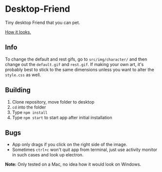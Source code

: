 # Desktop-Friend
Tiny desktop Friend that you can pet. 

[How it looks.](https://i.imgur.com/I0VPIBL.gifv)

## Info
To change the default and rest gifs, go to `src/img/character/` and then change out the `default.gif` and `rest.gif`. If making your own art, it's probably best to stick to the same dimensions unless you want to alter the `style.css` as well. 

## Building
1. Clone repository, move folder to desktop
2. `cd` into the folder 
3. Type `npm install` 
4. Type `npm start` to start app after initial installation 

## Bugs
* App only drags if you click on the right side of the image.
* Sometimes `ctrl+c` won't quit app from terminal, just use activity monitor in such cases and look up electron. 

**Note:** Only tested on a Mac, no idea how it would look on Windows. 
